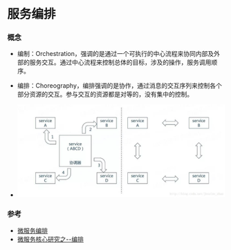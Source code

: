 # 服务编排

### 概念

- 编制：Orchestration，强调的是通过一个可执行的中心流程来协同内部及外部的服务交互。通过中心流程来控制总体的目标，涉及的操作，服务调用顺序。

- 编排：Choreography，编排强调的是协作，通过消息的交互序列来控制各个部分资源的交互。参与交互的资源都是对等的，没有集中的控制。
- ![编排与编制](./images/编排与编制.png)



### 参考

- [微服务编排](https://blog.csdn.net/zhangjunli/article/details/88656584)
- [微服务核心研究之--编排](https://www.jianshu.com/p/54e2e223dbac)